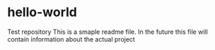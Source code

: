 # hello-world
Test repository
This is a smaple readme file. In the future this file will contain information about the actual project
